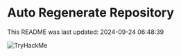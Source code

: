 # Auto Regenerate Repository

This README was last updated: 2024-09-24 06:48:39

 ![TryHackMe](https://tryhackme.com/badge/533634)